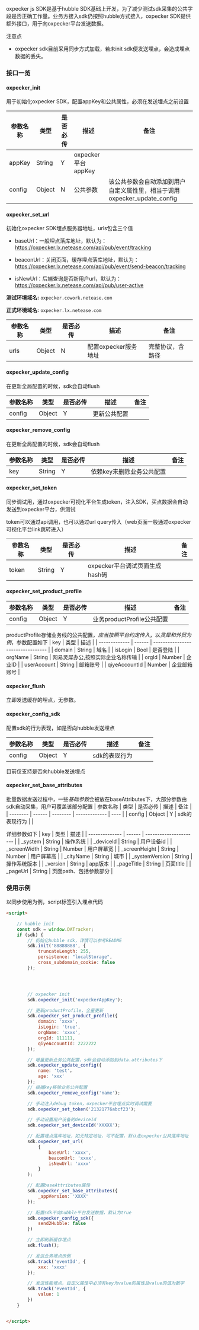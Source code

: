 oxpecker js SDK是基于hubble SDK基础上开发，为了减少测试sdk采集的公共字段是否正确工作量。业务方接入sdk仍按照hubble方式接入，oxpecker SDK提供额外接口，用于向oxpecker平台发送数据。

注意点
- oxpecker sdk目前采用同步方式加载，若未init sdk便发送埋点，会造成埋点数据的丢失。

### 接口一览

#### oxpecker_init

用于初始化oxpecker SDK，配置appKey和公共属性，必须在发送埋点之前设置

| 参数名称 | 类型   | 是否必传 | 描述               | 备注                                                                     |
| -------- | ------ | -------- | ------------------ | ------------------------------------------------------------------------ |
| appKey   | String | Y        | oxpecker平台appKey |                                                                          |
| config   | Object | N        | 公共参数           | 该公共参数会自动添加到用户自定义属性里，相当于调用oxpecker_update_config |

#### oxpecker_set_url

初始化oxpecker SDK埋点服务器地址，urls包含三个值

- baseUrl：一般埋点落库地址，默认为：https://oxpecker.lx.netease.com/api/pub/event/tracking

- beaconUrl：关闭页面，缓存埋点落库地址，默认为：https://oxpecker.lx.netease.com/api/pub/event/send-beacon/tracking

- isNewUrl：后端查询是否新用户url，默认为：https://oxpecker.lx.netease.com/api/pub/user-active

**测试环境域名:** `oxpecker.cowork.netease.com`

**正式环境域名:** `oxpecker.lx.netease.com`

| 参数名称 | 类型   | 是否必传 | 描述                 | 备注             |
| -------- | ------ | -------- | -------------------- | ---------------- |
| urls     | Object | N        | 配置oxpecker服务地址 | 完整协议，含路径 |

#### oxpecker_update_config

在更新全局配置的时候，sdk会自动flush

| 参数名称 | 类型   | 是否必传 | 描述         | 备注 |
| -------- | ------ | -------- | ------------ | ---- |
| config   | Object | Y        | 更新公共配置 |      |

#### oxpecker_remove_config

在更新全局配置的时候，sdk会自动flush

| 参数名称 | 类型   | 是否必传 | 描述                      | 备注 |
| -------- | ------ | -------- | ------------------------- | ---- |
| key      | String | Y        | 依赖key来删除业务公共配置 |      |

#### oxpecker_set_token

同步调试用，通过oxpecker可视化平台生成token，注入SDK，买点数据会自动发送到oxpecker平台，供测试

token可以通过api调用，也可以通过url query传入（web页面一般通过oxpecker可视化平台link跳转进入）

| 参数名称 | 类型   | 是否必传 | 描述                           | 备注 |
| -------- | ------ | -------- | ------------------------------ | ---- |
| token    | String | Y        | oxpecker平台调试页面生成hash码 |      |

#### oxpecker_set_product_profile

| 参数名称 | 类型   | 是否必传 | 描述                       | 备注 |
| -------- | ------ | -------- | -------------------------- | ---- |
| config   | Object | Y        | 业务productProfile公共配置 |      |

productProfile存储业务线的公共配置，*应当按照平台约定传入*，以*灵犀和外贸为例*，参数配置如下
| key           | 类型   | 描述                              |
| ------------- | ------ | --------------------------------- |
| domain        | String | 域名                              |
| isLogin       | Bool   | 是否登陆                          |
| orgName       | String | 网易灵犀办公,按照实际企业名称传输 |
| orgId         | Number | 企业ID                            |
| userAccount   | String | 邮箱账号                          |
| qiyeAccountId | Number | 企业邮箱账号                      |

#### oxpecker_flush

立即发送缓存的埋点，无参数。

#### oxpecker_config_sdk
配置sdk的行为表现，如是否向hubble发送埋点

| 参数名称 | 类型   | 是否必传 | 描述          | 备注 |
| -------- | ------ | -------- | ------------- | ---- |
| config   | Object | Y        | sdk的表现行为 |      |

目前仅支持是否向hubble发送埋点


#### oxpecker_set_base_attributes
批量数据发送过程中，一些*基础参数*会被放在baseAttributes下，大部分参数由sdk自动采集，用户可覆盖该部分配置
| 参数名称 | 类型   | 是否必传 | 描述          | 备注 |
| -------- | ------ | -------- | ------------- | ---- |
| config   | Object | Y        | sdk的表现行为 |      |

详细参数如下
| key            | 类型   | 描述                   |
| -------------- | ------ | ---------------------- |
| _system        | String | 操作系统               |
| _deviceId      | String | 用户设备id             |
| _screenWidth   | String | Number                 | 用户屏幕宽 |
| _screenHeight  | String | Number                 | 用户屏幕高 |
| _cityName      | String | 城市                   |
| _systemVersion | String | 操作系统版本           |
| _version       | String | app版本                |
| _pageTitle     | String | 页面title              |
| _pageUrl       | String | 页面path、包括参数部分 |


### 使用示例

以同步使用为例，script标签引入埋点代码

```html
<script>

    // hubble init
    const sdk = window.DATracker;
    if (sdk) {
        // 初始化hubble sdk，详情可以参考README
        sdk.init('88888888', {
            truncateLength: 255,
            persistence: "localStorage",
            cross_subdomain_cookie: false
        });




        // oxpecker init
        sdk.oxpecker_init('oxpeckerAppKey');

        // 更新productProfile，全量更新
        sdk.oxpecker_set_product_profile({
            domain: 'xxxx',
            isLogin: 'true',
            orgName: 'xxxx',
            orgId: 111111,
            qiyeAccountId: 2222222
        });

        // 增量更新业务公共配置，sdk会自动添加到data.attributes下
        sdk.oxpecker_update_config({
            name: 'test'，
            age: 'xxx'
        });
        // 根据key移除业务公共配置
        sdk.oxpecker_remove_config('name');

        // 手动注入debug token，oxpecker平台埋点实时调试需要
        sdk.oxpecker_set_token('21321776abcf23');

        // 手动设置用户设备的deviceId
        sdk.oxpecker_set_deviceId('XXXXX');

        // 配置埋点落库地址，如无特定地址，可不配置，默认走oxpecker公共落库地址
        sdk.oxpecker_set_url(
            {
                baseUrl: 'xxxx',
                beaconUrl: 'xxxx',
                isNewUrl: 'xxxx'
            }
        );

        // 配置baseAttributes属性
        sdk.oxpecker_set_base_attributes({
            _appVersion: 'XXXX'
        });

        // 配置sdk不向hubble平台发送数据，默认为true
        sdk.oxpecker_config_sdk({
            send2Hubble: false
        })

        // 立即刷新缓存埋点
        sdk.flush();

        // 发送业务埋点示例
        sdk.track('eventId', {
            xxx: 'xxxx'
        });

        // 发送性能埋点，自定义属性中必须有key为value的属性且value的值为数字
        sdk.track('eventId', {
            value: 1
        })
    }


</script>
```
